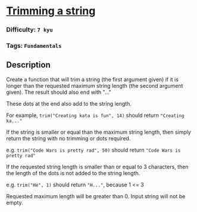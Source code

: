 # [Trimming a string](https://www.codewars.com/kata/563fb342f47611dae800003c)

### Difficulty: `7 kyu`

### Tags: `Fundamentals`

## Description

Create a function that will trim a string (the first argument given) if it is longer than the requested maximum string length (the second argument given). The result should also end with "..."

These dots at the end also add to the string length.

For example, `trim("Creating kata is fun", 14)` should return `"Creating ka..."`

If the string is smaller or equal than the maximum string length, then simply return the string with no trimming or dots required.

e.g. `trim("Code Wars is pretty rad", 50)` should return `"Code Wars is pretty rad"`

If the requested string length is smaller than or equal to 3 characters, then the length of the dots is not added to the string length.

e.g. `trim("He", 1)` should return `"H..."`, because 1 <= 3

Requested maximum length will be greater than 0. Input string will not be empty.

